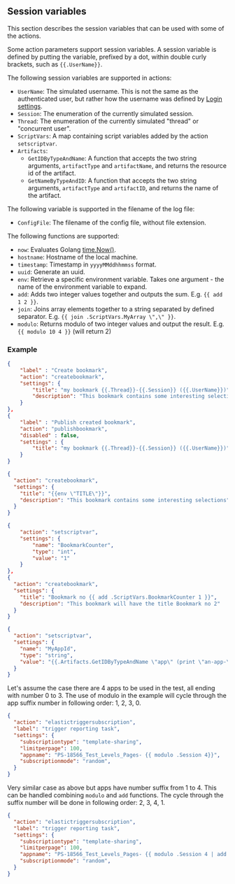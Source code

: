 
## Session variables

This section describes the session variables that can be used with some of the actions.

Some action parameters support session variables. A session variable is defined by putting the variable, prefixed by a dot, within double curly brackets, such as `{{.UserName}}`.

The following session variables are supported in actions:

* `UserName`: The simulated username. This is not the same as the authenticated user, but rather how the username was defined by [Login settings](#login_settings).  
* `Session`: The enumeration of the currently simulated session.
* `Thread`: The enumeration of the currently simulated "thread" or "concurrent user".
* `ScriptVars`: A map containing script variables added by the action `setscriptvar`.
* `Artifacts`:
  * `GetIDByTypeAndName`: A function that accepts the two string arguments,
    `artifactType` and `artifactName`, and returns the resource id of the artifact.
  * `GetNameByTypeAndID`: A function that accepts the two string arguments,
    `artifactType` and `artifactID`, and returns the name of the artifact.


The following variable is supported in the filename of the log file:

* `ConfigFile`: The filename of the config file, without file extension.

The following functions are supported:

* `now`: Evaluates Golang [time.Now()](https://golang.org/pkg/time/). 
* `hostname`: Hostname of the local machine.
* `timestamp`: Timestamp in `yyyyMMddhhmmss` format.
* `uuid`: Generate an uuid.
* `env`: Retrieve a specific environment variable. Takes one argument - the name of the environment variable to expand.
* `add`: Adds two integer values together and outputs the sum. E.g. `{{ add 1 2 }}`.
* `join`: Joins array elements together to a string separated by defined separator. E.g. `{{ join .ScriptVars.MyArray \",\" }}`.
* `modulo`: Returns modulo of two integer values and output the result. E.g. `{{ modulo 10 4 }}` (will return 2)

### Example

```json
{
    "label" : "Create bookmark",
    "action": "createbookmark",
    "settings": {
        "title": "my bookmark {{.Thread}}-{{.Session}} ({{.UserName}})",
        "description": "This bookmark contains some interesting selections"
    }
},
{
    "label" : "Publish created bookmark",
    "action": "publishbookmark",
    "disabled" : false,
    "settings" : {
        "title": "my bookmark {{.Thread}}-{{.Session}} ({{.UserName}})",
    }
}

```

```json
{
  "action": "createbookmark",
  "settings": {
    "title": "{{env \"TITLE\"}}",
    "description": "This bookmark contains some interesting selections"
  }
}
```

```json
{
    "action": "setscriptvar",
    "settings": {
        "name": "BookmarkCounter",
        "type": "int",
        "value": "1"
    }
},
{
  "action": "createbookmark",
  "settings": {
    "title": "Bookmark no {{ add .ScriptVars.BookmarkCounter 1 }}",
    "description": "This bookmark will have the title Bookmark no 2"
  }
}
```

```json
{
  "action": "setscriptvar",
  "settings": {
    "name": "MyAppId",
    "type": "string",
    "value": "{{.Artifacts.GetIDByTypeAndName \"app\" (print \"an-app-\" .Session)}}"
  }
}
```

Let's assume the case there are 4 apps to be used in the test, all ending with number 0 to 3. The use of modulo in the example will cycle through the app suffix number in following order: 1, 2, 3, 0.

```json
{
  "action": "elastictriggersubscription",
  "label": "trigger reporting task",
  "settings": {
    "subscriptiontype": "template-sharing",
    "limitperpage": 100,
    "appname": "PS-18566_Test_Levels_Pages- {{ modulo .Session 4}}",
    "subscriptionmode": "random",
  }
}
```

Very similar case as above but apps have number suffix from 1 to 4. This can be handled combining `modulo` and `add` functions. The cycle through the suffix number will be done in following order: 2, 3, 4, 1.
```json
{
  "action": "elastictriggersubscription",
  "label": "trigger reporting task",
  "settings": {
    "subscriptiontype": "template-sharing",
    "limitperpage": 100,
    "appname": "PS-18566_Test_Levels_Pages- {{ modulo .Session 4 | add 1 }}",
    "subscriptionmode": "random",
  }
}
```
